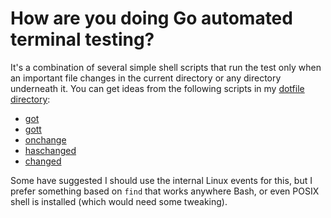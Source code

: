 # How are you doing Go automated terminal testing?

It's a combination of several simple shell scripts that run the test
only when an important file changes in the current directory or any
directory underneath it. You can get ideas from the following scripts in
my [dotfile directory](https://github.com/rwxrob/dotfiles):

* [got](https://github.com/rwxrob/dotfiles/blob/main/scripts/got)
* [gott](https://github.com/rwxrob/dotfiles/blob/main/scripts/gott)
* [onchange](https://github.com/rwxrob/dotfiles/blob/main/scripts/onchange)
* [haschanged](https://github.com/rwxrob/dotfiles/blob/main/scripts/haschanged)
* [changed](https://github.com/rwxrob/dotfiles/blob/main/scripts/changed)

Some have suggested I should use the internal Linux events for this, but
I prefer something based on `find` that works anywhere Bash, or even
POSIX shell is installed (which would need some tweaking). 

